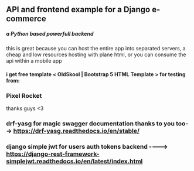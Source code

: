## API and frontend example for a Django e-commerce #
##### a Python based powerfull backend
 this is great because you can host the entire app into separated servers, a cheap and low resources hosting with plane html, or you can consume the api within a mobile app
#### i get free template < OldSkool | Bootstrap 5 HTML Template > for testing from:
### Pixel Rocket
thanks guys <3
### drf-yasg for magic swagger documentation thanks to you too--> https://drf-yasg.readthedocs.io/en/stable/
### django simple jwt for users auth tokens backend ----> https://django-rest-framework-simplejwt.readthedocs.io/en/latest/index.html